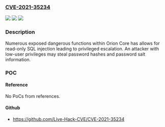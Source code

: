 ### [CVE-2021-35234](https://cve.mitre.org/cgi-bin/cvename.cgi?name=CVE-2021-35234)
![](https://img.shields.io/static/v1?label=Product&message=Orion%20Core&color=blue)
![](https://img.shields.io/static/v1?label=Version&message=2020.2.6%20HF%202%20and%20previous%20versions%20&color=brightgreen)
![](https://img.shields.io/static/v1?label=Vulnerability&message=CWE-89%20Exposed%20Dangerous%20Method%20or%20Function&color=brightgreen)

### Description

Numerous exposed dangerous functions within Orion Core has allows for read-only SQL injection leading to privileged escalation. An attacker with low-user privileges may steal password hashes and password salt information.

### POC

#### Reference
No PoCs from references.

#### Github
- https://github.com/Live-Hack-CVE/CVE-2021-35234

